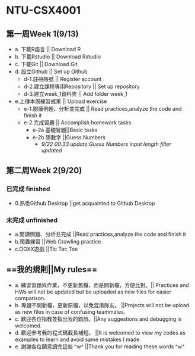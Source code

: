 ﻿# NTU-CSX4001
## 第一周Week 1(9/13)
- a. 下載R語言             || Download R
- b. 下載Rstudio           || Download Rstudio
- c. 下載Git               || Download Git
- d. 設立Github            || Set up Github
	- d-1.註冊帳號                   || Register account
	- d-2.建立課程專用Repository    || Set up repository
	- d-3.建立week_1資料夾            || Add folder week_1
- e.上傳本周練習成果		|| Upload exercise
	- e-1.閱讀例題、分析並完成		|| Read practices,analyze the code and finish it
	- e-2.完成習題	|| Accomplish homework tasks
		- e-2a 基礎習題||Basic tasks
		- e-2b 猜數字	||Guess Numbers
			- *9/22 00:33 update:Guess Numbers input length filter updated*
## 第二周Week 2(9/20)
### 已完成 finished
- 0.熟悉Github Desktop		||get acquainted to Github Desktop
### 未完成 unfinished
- a.閱讀例題、分析並完成	||Read practices,analyze the code and finish it
- b.爬蟲練習			||Web Crawling practice
- c.OOXX遊戲			||Tic Tac Toe

## ==我的規則||My rules==
 - a. 練習習題與作業，不更新舊檔，而是開新檔，方便比對。|| Practices and HWs will not be updated but be uploaded as new files for easier comparison.
 - b. 專題不開新檔，更新原檔，以免混淆隊友。	||Projects will not be upload as new files in case of confusing teammates.
 - c. 歡迎各位指教並指出我的錯誤。||Any suggestions and debugging is welcomed.
 - d. 歡迎參考我的程式碼截長補短。	||It is welcomed to view my codes as examples to learn and avoid same mistakes I made.
 - e. 謝謝各位願意讀完這些 ^w^	||Thank you for reading these words ^w^
